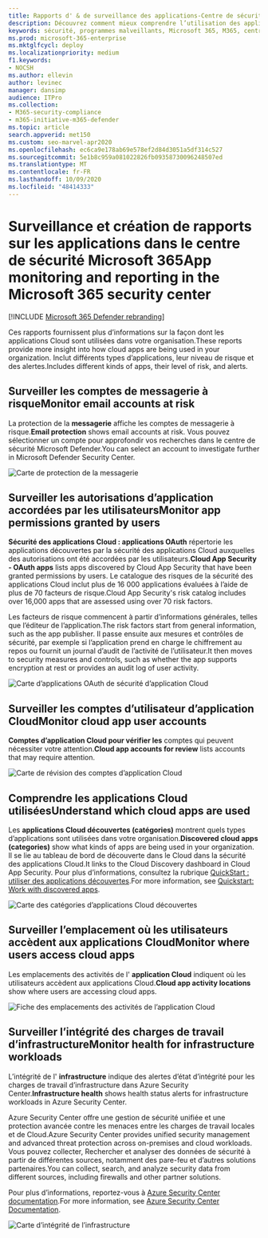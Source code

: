 ```yaml
---
title: Rapports d' & de surveillance des applications-Centre de sécurité
description: Découvrez comment mieux comprendre l’utilisation des applications Cloud dans votre organisation. Inclut différents types d’applications, leur niveau de risque et des alertes.
keywords: sécurité, programmes malveillants, Microsoft 365, M365, centre de sécurité, moniteur, rapport, applications
ms.prod: microsoft-365-enterprise
ms.mktglfcycl: deploy
ms.localizationpriority: medium
f1.keywords:
- NOCSH
ms.author: ellevin
author: levinec
manager: dansimp
audience: ITPro
ms.collection:
- M365-security-compliance
- m365-initiative-m365-defender
ms.topic: article
search.appverid: met150
ms.custom: seo-marvel-apr2020
ms.openlocfilehash: ec6ca9e178ab69e578ef2d84d3051a5df314c527
ms.sourcegitcommit: 5e1b8c959a081022826fb09358730096248507ed
ms.translationtype: MT
ms.contentlocale: fr-FR
ms.lasthandoff: 10/09/2020
ms.locfileid: "48414333"
---
```

# <a name="app-monitoring-and-reporting-in-the-microsoft-365-security-center"></a><span data-ttu-id="b37cb-105">Surveillance et création de rapports sur les applications dans le centre de sécurité Microsoft 365</span><span class="sxs-lookup"><span data-stu-id="b37cb-105">App monitoring and reporting in the Microsoft 365 security center</span></span>

[!INCLUDE [Microsoft 365 Defender rebranding](../includes/microsoft-defender.md)]


<span data-ttu-id="b37cb-106">Ces rapports fournissent plus d’informations sur la façon dont les applications Cloud sont utilisées dans votre organisation.</span><span class="sxs-lookup"><span data-stu-id="b37cb-106">These reports provide more insight into how cloud apps are being used in your organization.</span></span> <span data-ttu-id="b37cb-107">Inclut différents types d’applications, leur niveau de risque et des alertes.</span><span class="sxs-lookup"><span data-stu-id="b37cb-107">Includes different kinds of apps, their level of risk, and alerts.</span></span>

## <a name="monitor-email-accounts-at-risk"></a><span data-ttu-id="b37cb-108">Surveiller les comptes de messagerie à risque</span><span class="sxs-lookup"><span data-stu-id="b37cb-108">Monitor email accounts at risk</span></span>

<span data-ttu-id="b37cb-109">La protection de la **messagerie** affiche les comptes de messagerie à risque.</span><span class="sxs-lookup"><span data-stu-id="b37cb-109">**Email protection** shows email accounts at risk.</span></span> <span data-ttu-id="b37cb-110">Vous pouvez sélectionner un compte pour approfondir vos recherches dans le centre de sécurité Microsoft Defender.</span><span class="sxs-lookup"><span data-stu-id="b37cb-110">You can select an account to investigate further in Microsoft Defender Security Center.</span></span>

![Carte de protection de la messagerie](../../media/email-protection.png)

## <a name="monitor-app-permissions-granted-by-users"></a><span data-ttu-id="b37cb-112">Surveiller les autorisations d’application accordées par les utilisateurs</span><span class="sxs-lookup"><span data-stu-id="b37cb-112">Monitor app permissions granted by users</span></span>

<span data-ttu-id="b37cb-113">**Sécurité des applications Cloud : applications OAuth** répertorie les applications découvertes par la sécurité des applications Cloud auxquelles des autorisations ont été accordées par les utilisateurs.</span><span class="sxs-lookup"><span data-stu-id="b37cb-113">**Cloud App Security - OAuth apps** lists apps discovered by Cloud App Security that have been granted permissions by users.</span></span> <span data-ttu-id="b37cb-114">Le catalogue des risques de la sécurité des applications Cloud inclut plus de 16 000 applications évaluées à l’aide de plus de 70 facteurs de risque.</span><span class="sxs-lookup"><span data-stu-id="b37cb-114">Cloud App Security's risk catalog includes over 16,000 apps that are assessed using over 70 risk factors.</span></span>

<span data-ttu-id="b37cb-115">Les facteurs de risque commencent à partir d’informations générales, telles que l’éditeur de l’application.</span><span class="sxs-lookup"><span data-stu-id="b37cb-115">The risk factors start from general information, such as the app publisher.</span></span> <span data-ttu-id="b37cb-116">Il passe ensuite aux mesures et contrôles de sécurité, par exemple si l’application prend en charge le chiffrement au repos ou fournit un journal d’audit de l’activité de l’utilisateur.</span><span class="sxs-lookup"><span data-stu-id="b37cb-116">It then moves to security measures and controls, such as whether the app supports encryption at rest or provides an audit log of user activity.</span></span>

![Carte d’applications OAuth de sécurité d’application Cloud](../../media/cloud-app-security-oauth-apps.png)

## <a name="monitor-cloud-app-user-accounts"></a><span data-ttu-id="b37cb-118">Surveiller les comptes d’utilisateur d’application Cloud</span><span class="sxs-lookup"><span data-stu-id="b37cb-118">Monitor cloud app user accounts</span></span>

<span data-ttu-id="b37cb-119">**Comptes d’application Cloud pour vérifier les** comptes qui peuvent nécessiter votre attention.</span><span class="sxs-lookup"><span data-stu-id="b37cb-119">**Cloud app accounts for review** lists accounts that may require attention.</span></span>

![Carte de révision des comptes d’application Cloud](../../media/cloud-app-accounts-for-review.png)

## <a name="understand-which-cloud-apps-are-used"></a><span data-ttu-id="b37cb-121">Comprendre les applications Cloud utilisées</span><span class="sxs-lookup"><span data-stu-id="b37cb-121">Understand which cloud apps are used</span></span>

<span data-ttu-id="b37cb-122">Les **applications Cloud découvertes (catégories)** montrent quels types d’applications sont utilisées dans votre organisation.</span><span class="sxs-lookup"><span data-stu-id="b37cb-122">**Discovered cloud apps (categories)** show what kinds of apps are being used in your organization.</span></span> <span data-ttu-id="b37cb-123">Il se lie au tableau de bord de découverte dans le Cloud dans la sécurité des applications Cloud.</span><span class="sxs-lookup"><span data-stu-id="b37cb-123">It links to the Cloud Discovery dashboard in Cloud App Security.</span></span> <span data-ttu-id="b37cb-124">Pour plus d’informations, consultez la rubrique [QuickStart : utiliser des applications découvertes](https://docs.microsoft.com/cloud-app-security/discovered-apps).</span><span class="sxs-lookup"><span data-stu-id="b37cb-124">For more information, see [Quickstart: Work with discovered apps](https://docs.microsoft.com/cloud-app-security/discovered-apps).</span></span>  

![Carte des catégories d’applications Cloud découvertes](../../media/discovered-cloud-apps-categories.png)

## <a name="monitor-where-users-access-cloud-apps"></a><span data-ttu-id="b37cb-126">Surveiller l’emplacement où les utilisateurs accèdent aux applications Cloud</span><span class="sxs-lookup"><span data-stu-id="b37cb-126">Monitor where users access cloud apps</span></span>

<span data-ttu-id="b37cb-127">Les emplacements des activités de l' **application Cloud** indiquent où les utilisateurs accèdent aux applications Cloud.</span><span class="sxs-lookup"><span data-stu-id="b37cb-127">**Cloud app activity locations** show where users are accessing cloud apps.</span></span>

![Fiche des emplacements des activités de l’application Cloud](../../media/cloud-app-activity-locations.png)

## <a name="monitor-health-for-infrastructure-workloads"></a><span data-ttu-id="b37cb-129">Surveiller l’intégrité des charges de travail d’infrastructure</span><span class="sxs-lookup"><span data-stu-id="b37cb-129">Monitor health for infrastructure workloads</span></span>

<span data-ttu-id="b37cb-130">L’intégrité de l' **infrastructure** indique des alertes d’état d’intégrité pour les charges de travail d’infrastructure dans Azure Security Center.</span><span class="sxs-lookup"><span data-stu-id="b37cb-130">**Infrastructure health** shows health status alerts for infrastructure workloads in Azure Security Center.</span></span>

<span data-ttu-id="b37cb-131">Azure Security Center offre une gestion de sécurité unifiée et une protection avancée contre les menaces entre les charges de travail locales et de Cloud.</span><span class="sxs-lookup"><span data-stu-id="b37cb-131">Azure Security Center provides unified security management and advanced threat protection across on-premises and cloud workloads.</span></span> <span data-ttu-id="b37cb-132">Vous pouvez collecter, Rechercher et analyser des données de sécurité à partir de différentes sources, notamment des pare-feu et d’autres solutions partenaires.</span><span class="sxs-lookup"><span data-stu-id="b37cb-132">You can collect, search, and analyze security data from different sources, including firewalls and other partner solutions.</span></span>

<span data-ttu-id="b37cb-133">Pour plus d’informations, reportez-vous à [Azure Security Center documentation](https://docs.microsoft.com/azure/security-center/).</span><span class="sxs-lookup"><span data-stu-id="b37cb-133">For more information, see [Azure Security Center Documentation](https://docs.microsoft.com/azure/security-center/).</span></span>

![Carte d’intégrité de l’infrastructure](../../media/infrastructure-health.png)
